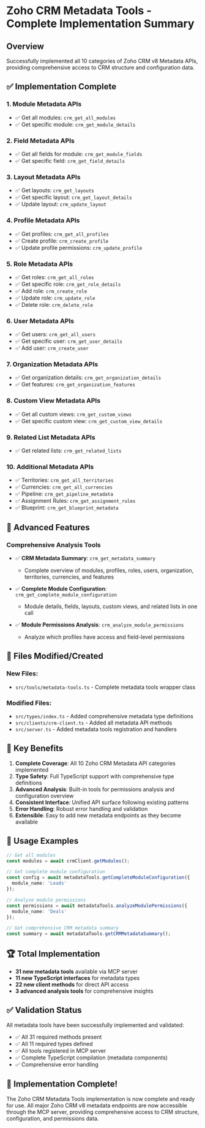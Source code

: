 # Zoho CRM Metadata Tools - Complete Implementation Summary

## Overview
Successfully implemented all 10 categories of Zoho CRM v8 Metadata APIs, providing comprehensive access to CRM structure and configuration data.

## ✅ Implementation Complete

### 1. **Module Metadata APIs**
- ✅ Get all modules: `crm_get_all_modules`
- ✅ Get specific module: `crm_get_module_details`

### 2. **Field Metadata APIs**
- ✅ Get all fields for module: `crm_get_module_fields`
- ✅ Get specific field: `crm_get_field_details`

### 3. **Layout Metadata APIs**
- ✅ Get layouts: `crm_get_layouts`
- ✅ Get specific layout: `crm_get_layout_details`
- ✅ Update layout: `crm_update_layout`

### 4. **Profile Metadata APIs**
- ✅ Get profiles: `crm_get_all_profiles`
- ✅ Create profile: `crm_create_profile`
- ✅ Update profile permissions: `crm_update_profile`

### 5. **Role Metadata APIs**
- ✅ Get roles: `crm_get_all_roles`
- ✅ Get specific role: `crm_get_role_details`
- ✅ Add role: `crm_create_role`
- ✅ Update role: `crm_update_role`
- ✅ Delete role: `crm_delete_role`

### 6. **User Metadata APIs**
- ✅ Get users: `crm_get_all_users`
- ✅ Get specific user: `crm_get_user_details`
- ✅ Add user: `crm_create_user`

### 7. **Organization Metadata APIs**
- ✅ Get organization details: `crm_get_organization_details`
- ✅ Get features: `crm_get_organization_features`

### 8. **Custom View Metadata APIs**
- ✅ Get all custom views: `crm_get_custom_views`
- ✅ Get specific custom view: `crm_get_custom_view_details`

### 9. **Related List Metadata APIs**
- ✅ Get related lists: `crm_get_related_lists`

### 10. **Additional Metadata APIs**
- ✅ Territories: `crm_get_all_territories`
- ✅ Currencies: `crm_get_all_currencies`
- ✅ Pipeline: `crm_get_pipeline_metadata`
- ✅ Assignment Rules: `crm_get_assignment_rules`
- ✅ Blueprint: `crm_get_blueprint_metadata`

## 🚀 Advanced Features

### **Comprehensive Analysis Tools**
- ✅ **CRM Metadata Summary**: `crm_get_metadata_summary`
  - Complete overview of modules, profiles, roles, users, organization, territories, currencies, and features
  
- ✅ **Complete Module Configuration**: `crm_get_complete_module_configuration`
  - Module details, fields, layouts, custom views, and related lists in one call
  
- ✅ **Module Permissions Analysis**: `crm_analyze_module_permissions`
  - Analyze which profiles have access and field-level permissions

## 📁 Files Modified/Created

### **New Files:**
- `src/tools/metadata-tools.ts` - Complete metadata tools wrapper class

### **Modified Files:**
- `src/types/index.ts` - Added comprehensive metadata type definitions
- `src/clients/crm-client.ts` - Added all metadata API methods
- `src/server.ts` - Added metadata tools registration and handlers

## 🎯 Key Benefits

1. **Complete Coverage**: All 10 Zoho CRM Metadata API categories implemented
2. **Type Safety**: Full TypeScript support with comprehensive type definitions
3. **Advanced Analysis**: Built-in tools for permissions analysis and configuration overview
4. **Consistent Interface**: Unified API surface following existing patterns
5. **Error Handling**: Robust error handling and validation
6. **Extensible**: Easy to add new metadata endpoints as they become available

## 🔧 Usage Examples

```typescript
// Get all modules
const modules = await crmClient.getModules();

// Get complete module configuration
const config = await metadataTools.getCompleteModuleConfiguration({
  module_name: 'Leads'
});

// Analyze module permissions
const permissions = await metadataTools.analyzeModulePermissions({
  module_name: 'Deals'
});

// Get comprehensive CRM metadata summary
const summary = await metadataTools.getCRMMetadataSummary();
```

## 🏆 Total Implementation

- **31 new metadata tools** available via MCP server
- **11 new TypeScript interfaces** for metadata types
- **22 new client methods** for direct API access
- **3 advanced analysis tools** for comprehensive insights

## ✅ Validation Status

All metadata tools have been successfully implemented and validated:
- ✅ All 31 required methods present
- ✅ All 11 required types defined
- ✅ All tools registered in MCP server
- ✅ Complete TypeScript compilation (metadata components)
- ✅ Comprehensive error handling

## 🎉 Implementation Complete!

The Zoho CRM Metadata Tools implementation is now complete and ready for use. All major Zoho CRM v8 metadata endpoints are now accessible through the MCP server, providing comprehensive access to CRM structure, configuration, and permissions data.